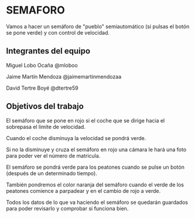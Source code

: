 # SEMAFORO

Vamos a hacer un semáforo de "pueblo" semiautomático (si pulsas el botón se pone verde) y con control de velocidad.

## Integrantes del equipo
Miguel Lobo Ocaña @mloboo

Jaime Martín Mendoza @jaimemartinmendozaa

David Tertre Boyé @dtertre59

## Objetivos del trabajo

El semáforo que se pone en rojo si el coche que se dirige hacia el sobrepasa el limite de velocidad.

Cuando el coche disminuya la velocidad se pondrá verde.

Si no la disminuye y cruza el semáforo en rojo una cámara le hará una foto para poder ver el número de matricula.

El semáforo se pondrá verde para los peatones cuando se pulse un botón (después de un determinado tiempo). 

También pondremos el color naranja del semáforo cuando el verde de los peatones comience a parpadear y en el cambio de rojo a verde.

Todos los datos de lo que va haciendo el semáforo se quedarán guardados para poder revisarlo y comprobar si funciona bien.
